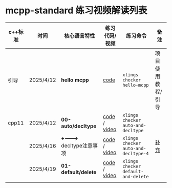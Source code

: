 # mcpp-standard 练习视频解读列表

| c++标准 | 时间 | 核心语言特性 | 练习代码/视频 | 练习命令 | 备注 |
| --- | --- | --- | --- | --- | --- |
| 引导 | 2025/4/12 | **hello mcpp** | [code](dslings/hello-mcpp.cpp) | `xlings checker hello-mcpp` | 项目使用教程/引导 |
| cpp11 | 2025/4/12 | **00-auto/decltype** | [code](dslings/cpp11/00-auto-and-decltype-0) / [video](https://www.bilibili.com/video/BV1xkdYYUEyH) | `xlings checker auto-and-decltype` | |
| | 2025/4/16 | **+--->** decltype注意事项 | [code](dslings/cpp11/00-auto-and-decltype-4.cpp) / [video](https://www.bilibili.com/video/BV1KWoMYUEzW) | `xlings checker auto-and-decltype-4` | [补充](https://forum.d2learn.org/topic/82) |
| | 2025/4/19 | **01-default/delete** | [code](dslings/cpp11/01-default-and-delete-0.cpp) / [video](https://www.bilibili.com/video/BV1B35pz5EN2) | `xlings checker default-and-delete` | |
| | | | | |
